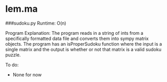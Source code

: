 # lem.ma

###sudoku.py
Runtime: O(n)

Program Explanation:
  The program reads in a string of ints from a specifically formatted data file and converts them into sympy matrix objects. The program has an isProperSudoku function where the input is a single matrix and the output is whether or not that matrix is a valid sudoku puzzle.

To do:

- None for now
